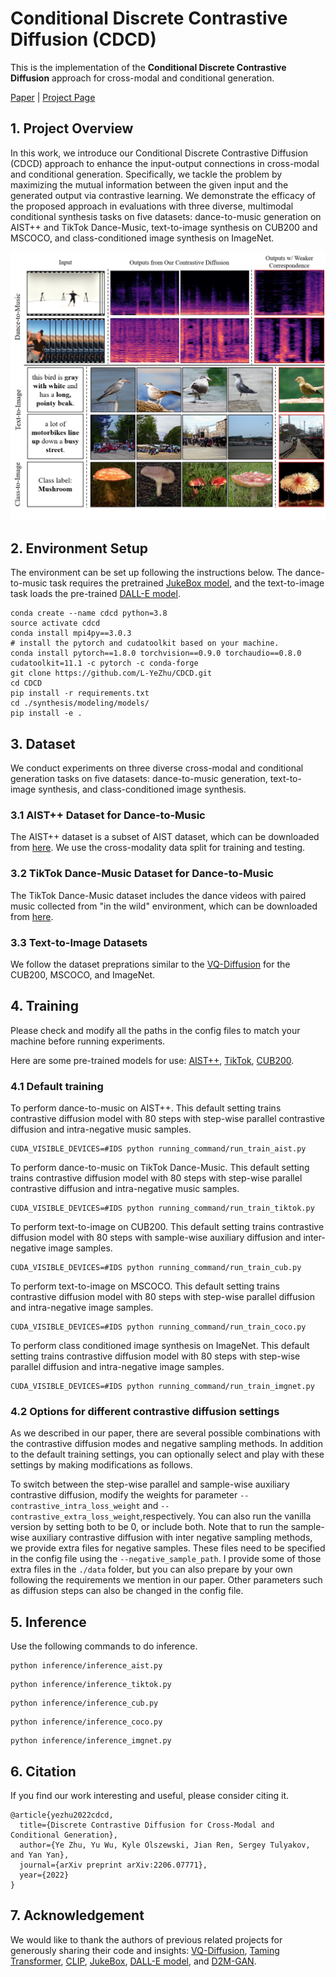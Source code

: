 # Conditional Discrete Contrastive Diffusion (CDCD)
 This is the implementation of the **Conditional Discrete Contrastive Diffusion** approach for cross-modal and conditional generation.

 [Paper](https://arxiv.org/abs/2206.07771) | [Project Page](https://l-yezhu.github.io/CDCD/)


 <!-- ### TODO -->
 <!-- - [ ] Pre-trained models release. -->
 <!-- - [ ] I will summarize some training techniques and include them in the QA sections. -->


 ## 1. Project Overview
 In this work, we introduce our Conditional Discrete Contrastive Diffusion (CDCD) approach to enhance the input-output connections in cross-modal and conditional generation. 
 Specifically, we tackle the problem by maximizing the mutual information between the given input and the generated output via contrastive learning.
 We demonstrate the efficacy of the proposed approach in evaluations with three diverse, multimodal conditional synthesis tasks on five datasets: dance-to-music generation on AIST++ and TikTok Dance-Music, text-to-image synthesis on CUB200 and MSCOCO, and class-conditioned image synthesis on ImageNet.

 <p align="center">
    <img src="assets/teaser.png" width="550">

## 2. Environment Setup
The environment can be set up following the instructions below.
The dance-to-music task requires the pretrained [JukeBox model](https://github.com/openai/jukebox), and the text-to-image task loads the pre-trained [DALL-E model](https://github.com/openai/DALL-E).

```
conda create --name cdcd python=3.8
source activate cdcd
conda install mpi4py==3.0.3
# install the pytorch and cudatoolkit based on your machine.
conda install pytorch==1.8.0 torchvision==0.9.0 torchaudio==0.8.0 cudatoolkit=11.1 -c pytorch -c conda-forge
git clone https://github.com/L-YeZhu/CDCD.git
cd CDCD
pip install -r requirements.txt
cd ./synthesis/modeling/models/
pip install -e .
```


## 3. Dataset
We conduct experiments on three diverse cross-modal and conditional generation tasks on five datasets: dance-to-music generation, text-to-image synthesis, and class-conditioned image synthesis.

### 3.1 AIST++ Dataset for Dance-to-Music
The AIST++ dataset is a subset of AIST dataset, which can be downloaded from [here](https://google.github.io/aistplusplus_dataset/download.html). We use the cross-modality data split for training and testing. 

### 3.2 TikTok Dance-Music Dataset for Dance-to-Music
The TikTok Dance-Music dataset includes the dance videos with paired music collected from "in the wild" environment, which can be downloaded from [here](https://github.com/L-YeZhu/D2M-GAN).

### 3.3 Text-to-Image Datasets
We follow the dataset preprations similar to the [VQ-Diffusion](https://github.com/cientgu/VQ-Diffusion) for the CUB200, MSCOCO, and ImageNet.



## 4. Training

Please check and modify all the paths in the config files to match your machine before running experiments.

Here are some pre-trained models for use: [AIST++](https://drive.google.com/file/d/1hUSnEAbuoxZC7NLQHn_2IEgC46eB3MST/view?usp=share_link), [TikTok](https://drive.google.com/file/d/1wZnMMeIH0wlGs9lRx7qa0lF27oI5tjur/view?usp=share_link), [CUB200](https://drive.google.com/file/d/1WedoI9KDbwr4hYJ9vg91ho8MgmGHFaBr/view?usp=share_link).


### 4.1 Default training
To perform dance-to-music on AIST++. This default setting trains contrastive diffusion model with 80 steps with step-wise parallel contrastive diffusion and intra-negative music samples.

```
CUDA_VISIBLE_DEVICES=#IDS python running_command/run_train_aist.py 
```

To perform dance-to-music on TikTok Dance-Music. This default setting trains contrastive diffusion model with 80 steps with step-wise parallel contrastive diffusion and intra-negative music samples.

```
CUDA_VISIBLE_DEVICES=#IDS python running_command/run_train_tiktok.py 
```

To perform text-to-image on CUB200. This default setting trains contrastive diffusion model with 80 steps with sample-wise auxiliary diffusion and inter-negative image samples.

```
CUDA_VISIBLE_DEVICES=#IDS python running_command/run_train_cub.py 
```

To perform text-to-image on MSCOCO. This default setting trains contrastive diffusion model with 80 steps with step-wise parallel diffusion and intra-negative image samples.

```
CUDA_VISIBLE_DEVICES=#IDS python running_command/run_train_coco.py 
```

To perform class conditioned image synthesis on ImageNet. This default setting trains contrastive diffusion model with 80 steps with step-wise parallel diffusion and intra-negative image samples.

```
CUDA_VISIBLE_DEVICES=#IDS python running_command/run_train_imgnet.py 
```

### 4.2 Options for different contrastive diffusion settings
As we described in our paper, there are several possible combinations with the contrastive diffusion modes and negative sampling methods. In addition to the default training settings, you can optionally select and play with these settings by making modifications as follows.

To switch between the step-wise parallel and sample-wise auxiliary contrastive diffusion, modify the weights for parameter ```--contrastive_intra_loss_weight``` and ```--contrastive_extra_loss_weight```,respectively. You can also run the vanilla version by setting both to be 0, or include both. Note that to run the sample-wise auxiliary contrastive diffusion with inter negative sampling methods, we provide extra files for negative samples. These files need to be specified in the config file using the ```--negative_sample_path```. I provide some of those extra files in the ```./data``` folder, but you can also prepare by your own following the requirements we mention in our paper.
Other parameters such as diffusion steps can also be changed in the config file.



## 5. Inference

Use the following commands to do inference.

```
python inference/inference_aist.py
```

```
python inference/inference_tiktok.py
```

```
python inference/inference_cub.py
```


```
python inference/inference_coco.py
```

```
python inference/inference_imgnet.py
```


## 6. Citation
If you find our work interesting and useful, please consider citing it.
```
@article{yezhu2022cdcd,
  title={Discrete Contrastive Diffusion for Cross-Modal and Conditional Generation},
  author={Ye Zhu, Yu Wu, Kyle Olszewski, Jian Ren, Sergey Tulyakov, and Yan Yan},
  journal={arXiv preprint arXiv:2206.07771},
  year={2022}
}
```

## 7. Acknowledgement
We would like to thank the authors of previous related projects for generously sharing their code and insights: [VQ-Diffusion](https://github.com/cientgu/VQ-Diffusion), [Taming Transformer](https://github.com/CompVis/taming-transformers), [CLIP](https://github.com/openai/CLIP), [JukeBox](https://github.com/openai/jukebox), [DALL-E model](https://github.com/openai/DALL-E), and [D2M-GAN](https://github.com/L-YeZhu/D2M-GAN).



